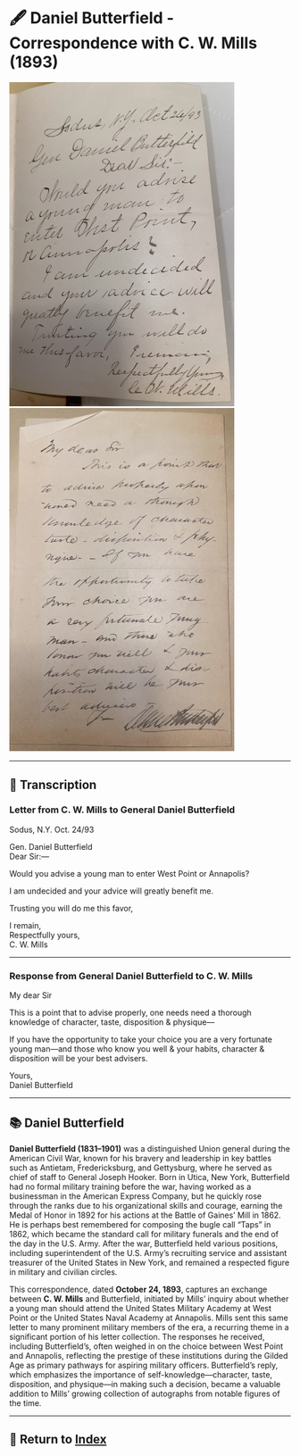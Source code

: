 # 🖋️ Daniel Butterfield - Correspondence with C. W. Mills (1893)

<img src="assets/Daniel_Butterfield_Request.jpg" alt="Mills to Butterfield Letter" style="max-width: 80%; height: auto;"/>
<img src="assets/Daniel_Butterfield_Letter.jpg" alt="Butterfield to Mills Letter" style="max-width: 80%; height: auto;"/>

---

## 📜 Transcription

### Letter from C. W. Mills to General Daniel Butterfield

Sodus, N.Y. Oct. 24/93

Gen. Daniel Butterfield  
Dear Sir:—  

Would you advise a young man to enter West Point or Annapolis?  

I am undecided and your advice will greatly benefit me.  

Trusting you will do me this favor,  

I remain,  
Respectfully yours,  
C. W. Mills  

---

### Response from General Daniel Butterfield to C. W. Mills

My dear Sir  

This is a point that to advise properly, one needs need a thorough knowledge of character, taste, disposition & physique—  

If you have the opportunity to take your choice you are a very fortunate young man—and those who know you well & your habits, character & disposition will be your best advisers.  

Yours,  
Daniel Butterfield  

---

## 📚 Daniel Butterfield

**Daniel Butterfield (1831–1901)** was a distinguished Union general during the American Civil War, known for his bravery and leadership in key battles such as Antietam, Fredericksburg, and Gettysburg, where he served as chief of staff to General Joseph Hooker. Born in Utica, New York, Butterfield had no formal military training before the war, having worked as a businessman in the American Express Company, but he quickly rose through the ranks due to his organizational skills and courage, earning the Medal of Honor in 1892 for his actions at the Battle of Gaines’ Mill in 1862. He is perhaps best remembered for composing the bugle call “Taps” in 1862, which became the standard call for military funerals and the end of the day in the U.S. Army. After the war, Butterfield held various positions, including superintendent of the U.S. Army’s recruiting service and assistant treasurer of the United States in New York, and remained a respected figure in military and civilian circles.

This correspondence, dated **October 24, 1893**, captures an exchange between **C. W. Mills** and Butterfield, initiated by Mills’ inquiry about whether a young man should attend the United States Military Academy at West Point or the United States Naval Academy at Annapolis. Mills sent this same letter to many prominent military members of the era, a recurring theme in a significant portion of his letter collection. The responses he received, including Butterfield’s, often weighed in on the choice between West Point and Annapolis, reflecting the prestige of these institutions during the Gilded Age as primary pathways for aspiring military officers. Butterfield’s reply, which emphasizes the importance of self-knowledge—character, taste, disposition, and physique—in making such a decision, became a valuable addition to Mills’ growing collection of autographs from notable figures of the time.

---

## 🔗 Return to [Index](index.md)